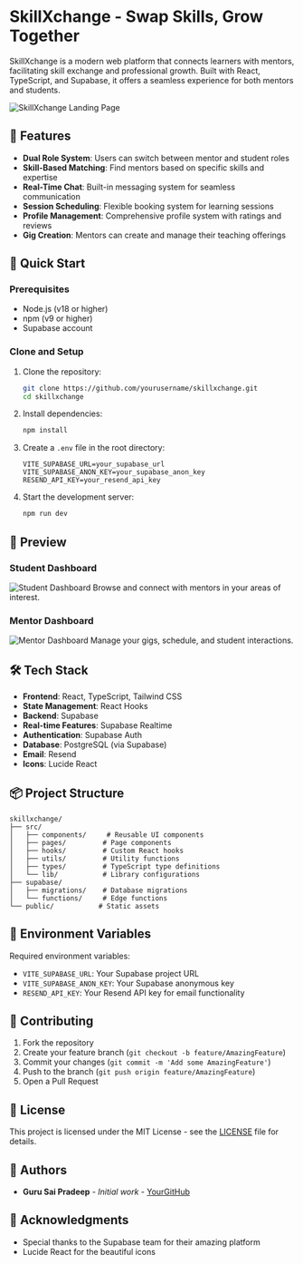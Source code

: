 # SkillXchange - Swap Skills, Grow Together

SkillXchange is a modern web platform that connects learners with mentors, facilitating skill exchange and professional growth. Built with React, TypeScript, and Supabase, it offers a seamless experience for both mentors and students.

![SkillXchange Landing Page](![Image](https://github.com/user-attachments/assets/bd606d9f-110b-4aba-ad0a-2204b9d2b68c))

## 🌟 Features

- **Dual Role System**: Users can switch between mentor and student roles
- **Skill-Based Matching**: Find mentors based on specific skills and expertise
- **Real-Time Chat**: Built-in messaging system for seamless communication
- **Session Scheduling**: Flexible booking system for learning sessions
- **Profile Management**: Comprehensive profile system with ratings and reviews
- **Gig Creation**: Mentors can create and manage their teaching offerings

## 🚀 Quick Start

### Prerequisites

- Node.js (v18 or higher)
- npm (v9 or higher)
- Supabase account

### Clone and Setup

1. Clone the repository:
   ```bash
   git clone https://github.com/yourusername/skillxchange.git
   cd skillxchange
   ```

2. Install dependencies:
   ```bash
   npm install
   ```

3. Create a `.env` file in the root directory:
   ```env
   VITE_SUPABASE_URL=your_supabase_url
   VITE_SUPABASE_ANON_KEY=your_supabase_anon_key
   RESEND_API_KEY=your_resend_api_key
   ```

4. Start the development server:
   ```bash
   npm run dev
   ```

## 📸 Preview

### Student Dashboard
![Student Dashboard](![Image](https://github.com/user-attachments/assets/79f064ae-7cce-4b63-9fd8-d1dcf2293663))
Browse and connect with mentors in your areas of interest.

### Mentor Dashboard
![Mentor Dashboard](![Image](https://github.com/user-attachments/assets/d1bc3a35-4d95-4fa0-8feb-d910a92f7f56))
Manage your gigs, schedule, and student interactions.

## 🛠 Tech Stack

- **Frontend**: React, TypeScript, Tailwind CSS
- **State Management**: React Hooks
- **Backend**: Supabase
- **Real-time Features**: Supabase Realtime
- **Authentication**: Supabase Auth
- **Database**: PostgreSQL (via Supabase)
- **Email**: Resend
- **Icons**: Lucide React

## 📦 Project Structure

```
skillxchange/
├── src/
│   ├── components/     # Reusable UI components
│   ├── pages/         # Page components
│   ├── hooks/         # Custom React hooks
│   ├── utils/         # Utility functions
│   ├── types/         # TypeScript type definitions
│   └── lib/           # Library configurations
├── supabase/
│   ├── migrations/    # Database migrations
│   └── functions/     # Edge functions
└── public/           # Static assets
```

## 🔐 Environment Variables

Required environment variables:

- `VITE_SUPABASE_URL`: Your Supabase project URL
- `VITE_SUPABASE_ANON_KEY`: Your Supabase anonymous key
- `RESEND_API_KEY`: Your Resend API key for email functionality

## 🤝 Contributing

1. Fork the repository
2. Create your feature branch (`git checkout -b feature/AmazingFeature`)
3. Commit your changes (`git commit -m 'Add some AmazingFeature'`)
4. Push to the branch (`git push origin feature/AmazingFeature`)
5. Open a Pull Request

## 📄 License

This project is licensed under the MIT License - see the [LICENSE](LICENSE) file for details.

## 👥 Authors

- **Guru Sai Pradeep** - *Initial work* - [YourGitHub](https://github.com/GURU-SAI-PRADEEP-Y/SkillXChange_3.0)

## 🙏 Acknowledgments

- Special thanks to the Supabase team for their amazing platform
- Lucide React for the beautiful icons
